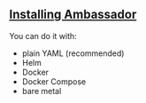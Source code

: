 ## [Installing Ambassador](https://www.getambassador.io/user-guide/install)

You can do it with:
* plain YAML (recommended)
* Helm
* Docker
* Docker Compose
* bare metal
